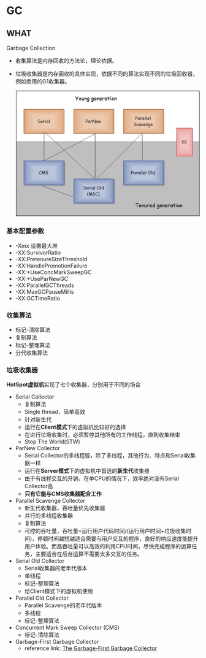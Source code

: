 # GC

## WHAT
Garbage Collection
- 收集算法是内存回收的方法论，理论依据。
- 垃圾收集器是内存回收的具体实现，依据不同的算法实现不同的垃圾回收器，例如商用的G1收集器。
  
  ![Garbage Collection in HotSpot VM](https://github.com/huangshijie/ImgRep/blob/master/Garbage%20Collection%20in%20HotSpot.jpg)

### 基本配置参数
- -Xmx 设置最大堆
- -XX:SurvivorRatio
- -XX:PretenureSizeThreshold
- -XX:HandlePromotionFailure
- -XX:+UseConcMarkSweepGC
- -XX:+UseParNewGC
- -XX:ParallelGCThreads
- -XX:MaxGCPauseMillis
- -XX:GCTimeRatio

### 收集算法
- 标记-清除算法
- 复制算法
- 标记-整理算法
- 分代收集算法

### 垃圾收集器
**HotSpot虚拟机**实现了七个收集器，分别用于不同的场合
- Serial Collector
  - 复制算法
  - Single thread，简单高效
  - 针对新生代
  - 运行在**Client模式**下的虚拟机比较好的选择
  - 在进行垃圾收集时，必须暂停其他所有的工作线程，直到收集结束
  - Stop The World(STW)
- ParNew Collector
  - Serial Collector的多线程版，除了多线程，其他行为、特点和Serial收集器一样
  - 运行在**Server模式**下的虚拟机中首选的**新生代**收集器
  - 由于有线程交互的开销，在单CPU的情况下，效率绝对没有Serial Collector高
  - **只有它能与CMS收集器配合工作**
- Parallel Scavenge Collector
  - 新生代收集器，吞吐量优先收集器
  - 并行的多线程收集器
  - 复制算法
  - 可控的吞吐量，吞吐量=运行用户代码时间/(运行用户时间+垃圾收集时间)，停顿时间越短越适合需要与用户交互的程序，良好的响应速度能提升用户体验。而高吞吐量可以高效的利用CPU时间，尽快完成程序的运算任务，主要适合在后台运算不需要太多交互的任务。
- Serial Old Collector
  - Serial收集器的老年代版本
  - 单线程
  - 标记-整理算法
  - 给Client模式下的虚拟机使用
- Parallel Old Collector
  - Parallel Scavenge的老年代版本
  - 多线程
  - 标记-整理算法
- Concurrent Mark Sweep Collector (CMS)
  - 标记-清除算法
- Garbage-First Garbage Collector 
  - reference link:
  [The Garbage-First Garbage Collector](https://www.oracle.com/technetwork/java/javase/tech/g1-intro-jsp-135488.html)

